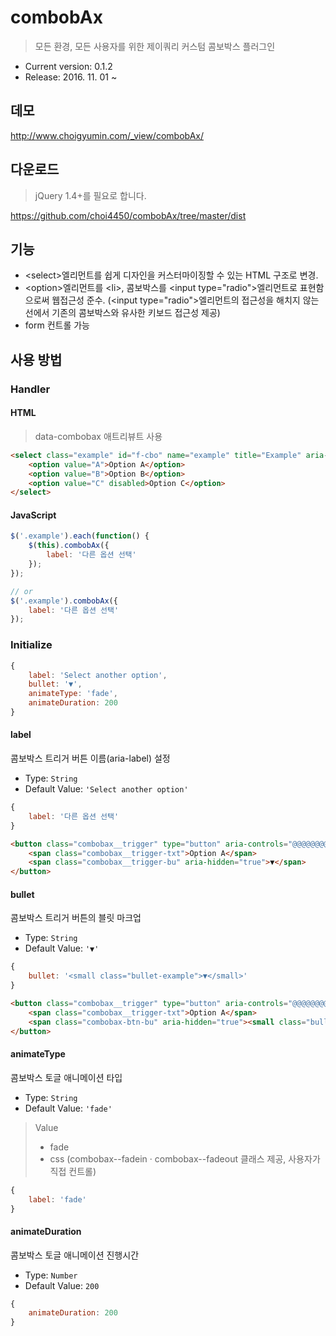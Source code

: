 # combobAx

> 모든 환경, 모든 사용자를 위한 제이쿼리 커스텀 콤보박스 플러그인

- Current version: 0.1.2
- Release: 2016. 11. 01 ~

## 데모

<a target="_blank" href="http://www.choigyumin.com/_view/combobAx/">http:&#47;&#47;www.choigyumin.com/_view/combobAx/</a>

## 다운로드

> jQuery 1.4+를 필요로 합니다.

<a target="_blank" href="https://github.com/choi4450/combobAx/tree/master/dist">https:&#47;&#47;github.com/choi4450/combobAx/tree/master/dist</a>

## 기능

- &lt;select&gt;엘리먼트를 쉽게 디자인을 커스터마이징할 수 있는 HTML 구조로 변경.
- &lt;option&gt;엘리먼트를 &lt;li&gt;, 콤보박스를 &lt;input type="radio"&gt;엘리먼트로 표현함으로써 웹접근성 준수. (&lt;input type="radio"&gt;엘리먼트의 접근성을 해치지 않는 선에서 기존의 콤보박스와 유사한 키보드 접근성 제공)
- form 컨트롤 가능

## 사용 방법

### Handler

#### HTML

> data-combobax 애트리뷰트 사용

```html
<select class="example" id="f-cbo" name="example" title="Example" aria-label="Example" style="width:250px" data-combobax="label: '다른 옵션 선택'">
    <option value="A">Option A</option>
    <option value="B">Option B</option>
    <option value="C" disabled>Option C</option>
</select>
```

#### JavaScript

```javascript
$('.example').each(function() {
    $(this).combobAx({
        label: '다른 옵션 선택'
    });
});

// or
$('.example').combobAx({
    label: '다른 옵션 선택'
});
```

### Initialize

```javascript
{
	label: 'Select another option',
	bullet: '▼', 
	animateType: 'fade',
	animateDuration: 200
}
```

#### label

콤보박스 트리거 버튼 이름(aria-label) 설정

- Type: `String`
- Default Value: `'Select another option'`

```js
{
    label: '다른 옵션 선택'
}
```

```html
<button class="combobax__trigger" type="button" aria-controls="@@@@@@@@@@" aria-label="다른 옵션 선택" aria-expanded="false" value="A">
	<span class="combobax__trigger-txt">Option A</span>
	<span class="combobax__trigger-bu" aria-hidden="true">▼</span>
</button>
```

#### bullet

콤보박스 트리거 버튼의 블릿 마크업

- Type: `String`
- Default Value: `'▼'`

```js
{
    bullet: '<small class="bullet-example">▼</small>'
}
```

```html
<button class="combobax__trigger" type="button" aria-controls="@@@@@@@@@@" aria-label="Select another option" aria-expanded="false" value="A">
	<span class="combobax__trigger-txt">Option A</span>
	<span class="combobax-btn-bu" aria-hidden="true"><small class="bullet-example">▼</small></span>
</button>
```

#### animateType

콤보박스 토글 애니메이션 타입

- Type: `String`
- Default Value: `'fade'`

> Value
> - fade
> - css (combobax--fadein · combobax--fadeout 클래스 제공, 사용자가 직접 컨트롤)

```js
{
    label: 'fade'
}
```

#### animateDuration

콤보박스 토글 애니메이션 진행시간

- Type: `Number`
- Default Value: `200`

```js
{
    animateDuration: 200
}
```
